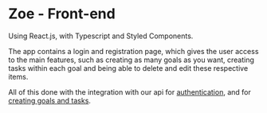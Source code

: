 # Zoe - Front-end

Using React.js, with Typescript and Styled Components.

The app contains a login and registration page, which gives the user access to the main features, such as creating as many goals as you want, creating tasks within each goal and being able to delete and edit these respective items.

All of this done with the integration with our api for [authentication](https://github.com/zoe-app/auth-api), and for [creating goals and tasks](https://github.com/zoe-app/planner-api).
